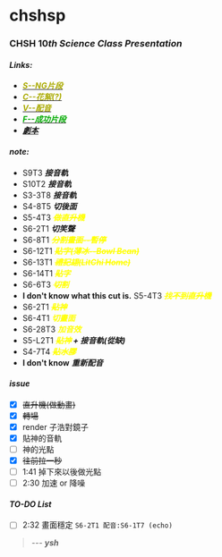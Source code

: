 # chshsp
### CHSH $10th$ $Science$ $Class$ $Presentation$
#### ***Links:***
 - [<font color="#AAAA00">***S--NG片段***</font>](https://drive.google.com/drive/folders/1CIQJbCVCe1eLKhDIREdjyGKFI3-dezmK?usp=sharing)
 - [<font color="#AAAA00">***C--花絮(?)***</font>](https://drive.google.com/drive/folders/1CIQJbCVCe1eLKhDIREdjyGKFI3-dezmK?usp=sharing)
 - [<font color="#AAAA00">***V--配音***</font>](https://drive.google.com/drive/folders/1CIQJbCVCe1eLKhDIREdjyGKFI3-dezmK?usp=sharing)
 - [<font color="#00AA00">***F--成功片段***</font>](https://drive.google.com/drive/folders/1Da1_RQONtDKf9Uq1Uq9Z3taK3AwCDgxX?usp=sharing)
 - [***劇本***](https://hackmd.io/@mysh212/SkL8BYSnc)
#### ***note:***
 - S9T3 ***接音軌***
 - S10T2  ***接音軌***
 - S3-3T8 ***接音軌***
 - S4-8T5 ***切後面***
 - S5-4T3 ***<font color = "yellow">~~做直升機~~</font>***
 - S6-2T1 ***切笑聲***
 - S6-8T1 ***<font color = "yellow">~~分割畫面--暫停~~</font>***
 - S6-12T1 ***<font color = "yellow">~~貼字(薄冰--Bowl Bean)~~</font>***
 - S6-13T1 ***<font color = "yellow">~~禮記翃(LitChi Home)~~</font>***
 - S6-14T1 ***<font color = "yellow">~~貼字~~</font>***
 - S6-6T3 ***<font color = "yellow">~~切割~~</font>*** 
 - **I don't know what this cut is.** S5-4T3 ***<font color = "yellow">~~找不到直升機~~</font>***
 - S6-2T1 ***<font color = "yellow">~~貼神~~</font>***
 - S6-4T1 ***<font color = "yellow">切畫面</font>***
 - S6-28T3 ***<font color = "yellow">加音效</font>***
 - S5-L2T1 ***<font color = "yellow">~~貼神</font> + 接音軌(從缺)~~***
 - S4-7T4 ***<font color = "yellow">~~貼水膠~~</font>***
 - **I don't know** ***重新配音***

#### ***issue***
 - [x] ~~直升機(做動畫)~~
 - [x] ~~轉場~~
 - [x] render 子浩對鏡子
 - [x] 貼神的音軌
 - [ ] 神的光點
 - [x] ~~往前拉一秒~~
 - [ ] 1:41 掉下來以後做光點
 - [ ] 2:30 加速 or 降噪

#### ***TO-DO List***
 - [ ] 2:32 畫面穩定
```S6-2T1 配音:S6-1T7 (echo)```
> --- ***ysh***
